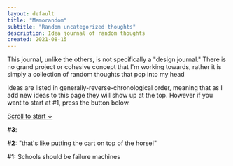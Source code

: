 ```yaml
---
layout: default
title: "Memorandom"
subtitle: "Random uncategorized thoughts"
description: Idea journal of random thoughts
created: 2021-08-15
---
```


This journal, unlike the others, is not specifically a "design journal." There is no grand project or cohesive concept that I'm working towards, rather it is simply a collection of random thoughts that pop into my head

Ideas are listed in generally-reverse-chronological order, meaning that as I add new ideas to this page they will show up at the top. However if you want to start at #1, press the button below.

<a href="#1">Scroll to start ↓</a>

**#3**: 

**#2:** "that's like putting the cart on top of the horse!"

**#1:** Schools should be failure machines